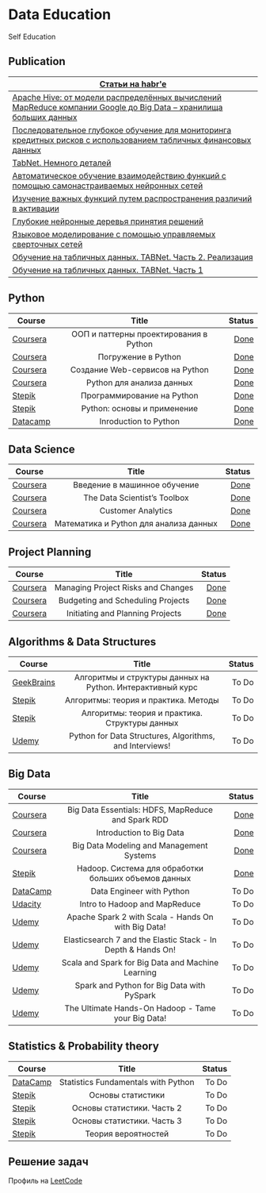 # Data Education
 Self Education

## Publication
| <a href="https://habr.com/ru/users/ayratgil/posts/"> Статьи на habr'e </a>|
|----|
|<a href="https://habr.com/ru/post/585460/"> Apache Hive: от модели распределённых вычислений MapReduce компании Google до Big Data – хранилища больших данных </a>|
| <a href="https://habr.com/ru/post/542302/"> Последовательное глубокое обучение для мониторинга кредитных рисков с использованием табличных финансовых данных </a>|
|<a href="https://habr.com/ru/post/540736/"> TabNet. Немного деталей </a>|
|<a href="https://habr.com/ru/post/539566/"> Автоматическое обучение взаимодействию функций с помощью самонастраиваемых нейронных сетей </a>|
|<a href="https://habr.com/ru/post/539282/"> Изучение важных функций путем распространения различий в активации </a>|
|<a href="https://habr.com/ru/post/538188/"> Глубокие нейронные деревья принятия решений </a>|
|<a href="https://habr.com/ru/post/537968/"> Языковое моделирование с помощью управляемых сверточных сетей </a>|
|<a href="https://habr.com/ru/post/534252/"> Обучение на табличных данных. TABNet. Часть 2. Реализация </a>|
|<a href="https://habr.com/ru/post/534186/"> Обучение на табличных данных. TABNet. Часть 1 </a>|




## Python
| Course                   | Title                    							                   | Status  |
| ------------------------ |:--------------------------------------------------:| -------:|
| <a href="https://www.coursera.org/learn/oop-patterns-python">Coursera</a>     | ООП и паттерны проектирования в Python  | <a href="https://coursera.org/share/f4bba1b4ed9129894434cdbe50b18023"> Done   </a>|
| <a href="https://www.coursera.org/learn/diving-in-python">Coursera</a>        | Погружение в Python                 			 |  <a href="https://coursera.org/share/76bb5075cd0713139fecfb8ce84b4ff5"> Done </a>   |
| <a href="https://www.coursera.org/learn/diving-in-python">Coursera</a>        | Создание Web-сервисов на Python     			 |  <a href="https://coursera.org/share/f51fee3a4dbb0fe0a729a1739b693e3c">Done </a>  |
| <a href="https://www.coursera.org/learn/python-for-data-science">Coursera</a>     | Python для анализа данных  | <a href="https://coursera.org/share/309c2a06a4f7898afd4b8927434a9c5f"> Done </a>
|<a href="https://stepik.org/course/67/syllabus">Stepik</a>  | Программирование на Python |<a href="https://stepik.org/cert/890330">Done</a>|
|<a href="https://stepik.org/course/512/syllabus">Stepik</a>  | Python: основы и применение |<a href="https://stepik.org/cert/930296">Done</a>|
|<a href="https://app.datacamp.com/learn/courses/intro-to-python-for-data-science">Datacamp</a> | Inroduction to Python | <a href="https://www.datacamp.com/statement-of-accomplishment/course/f8f270b19117a623d11326d0e940c84fa2c736c3">Done</a>|


## Data Science
| Course                   | Title                    							                        | Status  |
| ------------------------ |:-------------------------------------------------------:| -------:|
| <a href="https://www.coursera.org/learn/vvedenie-mashinnoe-obuchenie">Coursera</a> | Введение в машинное обучение  |  <a href="https://coursera.org/share/54f89a38f4f9a11f9c4ba281e324a7f6">Done </a>  |
| <a href="https://www.coursera.org/learn/data-scientists-tools">Coursera</a>        | The Data Scientist’s Toolbox  |  <a href="https://coursera.org/share/06439500140806cf87f0a811db140092">Done  </a> |
| <a href="https://www.coursera.org/learn/wharton-customer-analytics">Coursera</a>   | Customer Analytics            |  <a href="https://coursera.org/share/760011532f87299f616cb6cf8d7340aa">Done   </a>|
| <a href="https://www.coursera.org/learn/mathematics-and-python">Coursera</a>   | Математика и Python для анализа данных            |  <a href="https://coursera.org/share/0f9022017f40ba780c192dff8e688bca">Done   </a>|



## Project Planning
| Course                   | Title                    							                   | Status  |
| ------------------------ |:--------------------------------------------------:| -------:|
| <a href="https://www.coursera.org/learn/project-risk-management">Coursera</a> | Managing Project Risks and Changes   |  <a href="https://coursera.org/share/c2160d1afce63d6f5dea9bff008347f8"> Done </a>   |
| <a href="https://www.coursera.org/learn/schedule-projects">Coursera</a>       | Budgeting and Scheduling Projects    |  <a href="https://coursera.org/share/f198cc16be82df90e7044ef8483fc95a"> Done </a>   |
| <a href="https://www.coursera.org/learn/project-planning">Coursera</a>        | Initiating and Planning Projects     |  <a href ="https://coursera.org/share/20525142f1cd7ff236338a184c067cda"> Done </a>  |


## Algorithms & Data Structures
|Course	                   |Title	                             |Status   |
| ------------------------ |:---------------------------------:| -------:|
|<a href="https://geekbrains.ru/courses/513"> GeekBrains</a> 	 | Алгоритмы и структуры данных на Python. Интерактивный курс	        |To Do|
|<a href="https://stepik.org/course/217"> Stepik</a> 	         | Алгоритмы: теория и практика. Методы	                              |To Do|
|<a href="https://stepik.org/course/1547"> Stepik</a> 	        | Алгоритмы: теория и практика. Структуры данных	                    |To Do|
|<a href="https://www.udemy.com/python-for-data-structures-algorithms-and-interviews"> Udemy</a> 	| Python for Data Structures, Algorithms, and Interviews!	|To Do|





## Big Data

|Course	                   |Title	                             |Status   |
| ------------------------ |:---------------------------------:| -------:|
|<a href="https://www.coursera.org/learn/big-data-essentials/home/welcome">Coursera</a>| Big Data Essentials: HDFS, MapReduce and Spark RDD| <a href="https://coursera.org/share/82ed5d2185a3ccf4b4fc471595676d2f"> Done </a>|
|<a href="https://www.coursera.org/learn/big-data-introduction/home/welcome">Coursera</a>|Introduction to Big Data|<a href="https://coursera.org/share/432541b0e618f66e04b2912784216641">Done</a>|
|<a href="https://www.coursera.org/learn/big-data-management/home/welcome">Coursera</a>|Big Data Modeling and Management Systems|<a href="https://coursera.org/share/721363fbe173e83c5ed47500a70bbfda">Done</a>|
|<a href="https://stepik.org/course/150/"> Stepik</a> 	 |	Hadoop. Система для обработки больших объемов данных	        |<a href="https://stepik.org/cert/921048"> Done </a>|
|<a href="https://www.datacamp.com/tracks/data-engineer-with-python"> DataCamp</a> 	 |	Data Engineer with Python	        |To Do|
|<a href="https://www.udacity.com/course/intro-to-hadoop-and-mapreduce"> Udacity</a> 	 |	Intro to Hadoop and MapReduce	        |To Do|
|<a href="https://www.udemy.com/apache-spark-with-scala-hands-on-with-big-data"> Udemy</a> 	 |	Apache Spark 2 with Scala - Hands On with Big Data!	        |To Do|
|<a href="https://www.udemy.com/cart/success/294215128/"> Udemy</a> 	 |	Elasticsearch 7 and the Elastic Stack - In Depth & Hands On!	        |To Do|
|<a href="https://www.udemy.com/scala-and-spark-for-big-data-and-machine-learning"> Udemy</a> 	 |	Scala and Spark for Big Data and Machine Learning	        |To Do|
|<a href="https://www.udemy.com/spark-and-python-for-big-data-with-pyspark"> Udemy</a> 	 |	Spark and Python for Big Data with PySpark	        |To Do|
|<a href="https://www.udemy.com/the-ultimate-hands-on-hadoop-tame-your-big-data"> Udemy</a> 	 |	The Ultimate Hands-On Hadoop - Tame your Big Data!	        |To Do|




## Statistics & Probability theory

|Course	                   |Title	                             |Status   |
| ------------------------ |:---------------------------------:| -------:|
|<a href="https://www.datacamp.com/tracks/statistics-fundamentals-with-python"> DataCamp</a> 	 |	Statistics Fundamentals with Python	|To Do|
|<a href="https://stepik.org/course/76/"> Stepik</a> 	   |	Основы статистики	|To Do|
|<a href="https://stepik.org/course/524/"> Stepik</a> 	  |	Основы статистики. Часть 2	|To Do|
|<a href="https://stepik.org/course/2152/"> Stepik</a> 	 |	Основы статистики. Часть 3	|To Do|
|<a href="https://stepik.org/course/3089/"> Stepik</a> 	 |	Теория вероятностей|To Do|

## Решение задач


Профиль на <a href="https://leetcode.com/aratenator/"> LeetCode </a>
